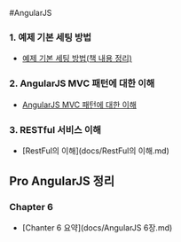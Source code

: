 #AngularJS

### 1. 예제 기본 세팅 방법

* [예제 기본 세팅 방법(책 내용 정리)](docs/예제-기본-세팅.md)

### 2. AngularJS MVC 패턴에 대한 이해

* [AngularJS MVC 패턴에 대한 이해](docs/angularjs_mvc.md)

### 3. RESTful 서비스 이해

* [RestFul의 이해](docs/RestFul의 이해.md)



## Pro AngularJS 정리

### Chapter 6

* [Chanter 6 요약](docs/AngularJS 6장.md)
